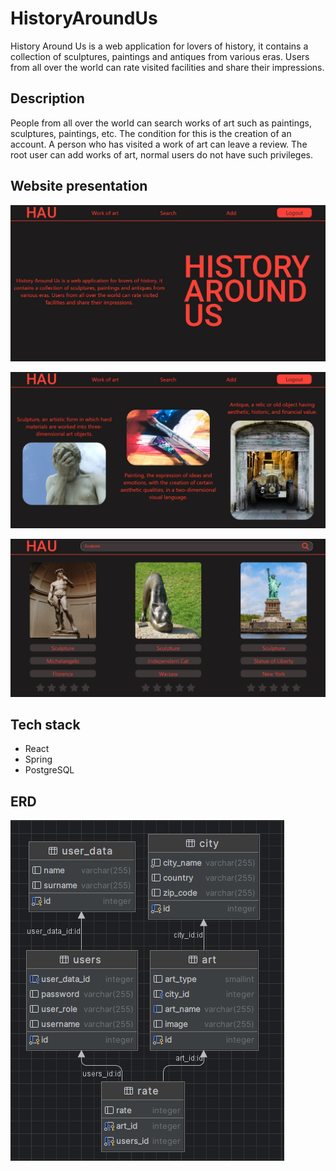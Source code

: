 # HistoryAroundUs

History Around Us is a web application for lovers of history, it contains a collection of sculptures, paintings and antiques from various eras. Users from all over the world can rate visited facilities and share their impressions.

## Description

People from all over the world can search works of art such as paintings, sculptures, paintings, etc. The condition for this is the creation of an account. A person who has visited a work of art can leave a review. The root user can add works of art, normal users do not have such privileges.

## Website presentation

![Alt text](/frontend/src/assets/website2.png)

![Alt text](/frontend/src/assets/website.png)

![Alt text](/frontend/src/assets/website3.png)

## Tech stack

- React
- Spring
- PostgreSQL

## ERD

![Alt text](/frontend/src/assets/erd.png)
